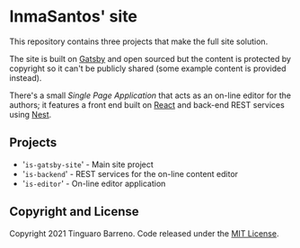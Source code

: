 # InmaSantos' site

This repository contains three projects that make the full site solution.

The site is built on [Gatsby](https://www.gatsbyjs.com/) and open sourced but
the content is protected by copyright so it can't be publicly shared (some
example content is provided instead).

There's a small *Single Page Application* that acts as an on-line editor for
the authors; it features a front end built on [React](https://reactjs.org/)
and back-end REST services using [Nest](https://nestjs.com/).

## Projects

- '`is-gatsby-site`' - Main site project
- '`is-backend`' - REST services for the on-line content editor
- '`is-editor`' - On-line editor application

## Copyright and License

Copyright 2021 Tinguaro Barreno.
Code released under the [MIT License](https://github.com/tbarreno/is-site/blob/main/LICENSE).


